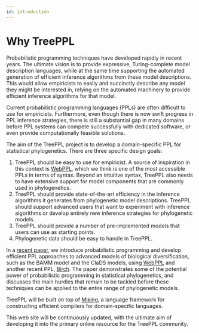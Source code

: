 ```yaml
---
id: introduction
---
```


# Why TreePPL

Probabilistic programming techniques have developed rapidly in recent years. The ultimate vision is to provide expressive, Turing-complete model description languages, while at the same time supporting the automated generation of efficient inference algorithms from these model descriptions. This would allow empiricists to easily and succinctly describe any model they might be interested in, relying on the automated machinery to provide efficient inference algorithms for that model.

Current probabilistic programming languages (PPLs) are often difficult to use for empiricists. Furthermore, even though there is now swift progress in PPL inference strategies, there is still a substantial gap in many domains before PPL systems can compete successfully with dedicated software, or even provide computationally feasible solutions.

The aim of the TreePPL project is to develop a domain-specific PPL for statistical phylogenetics. There are three specific design goals:

1. TreePPL should be easy to use for empiricist. A source of inspiration in this context is [WebPPL](http://webppl.org/), which we think is one of the most accessible PPLs in terms of syntax. Beyond an intuitive syntax, TreePPL also needs to have extensive support for model components that are commonly used in phylogenetics.
2. TreePPL should provide state-of-the-art efficiency in the inference algorithms it generates from phylogenetic model descriptions. TreePPL should support advanced users that want to experiment with inference algorithms or develop entirely new inference strategies for phylogenetic models.
3. TreePPL should provide a number of pre-implemented models that users can use as starting points.
4. Phylogenetic data should be easy to handle in TreePPL.

In a [recent paper](https://www.biorxiv.org/content/10.1101/2020.06.16.154443v1), we introduce probabilistic programming and develop efficient PPL approaches to advanced models of biological diversification, such as the BAMM model and the ClaDS models, using [WebPPL](http://webppl.org/) and another recent PPL, [Birch](https://birch-lang.org). The paper demonstrates some of the potential power of probabilistic programming in statistical phylogenetics, and discusses the main hurdles that remain to be tackled before these techniques can be applied to the entire range of phylogenetic models.

TreePPL will be built on top of [Miking](https://doi.org/10.1145/3357766.3359531), a language framework for constructing efficient compilers for domain-specific languages.

This web site will be continuously updated, with the ultimate aim of developing it into the primary online resource for the TreePPL community.
